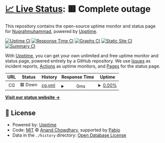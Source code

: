 # [📈 Live Status](https://Nugrahmuhammad.github.io/uptime-monitor): <!--live status--> **🟥 Complete outage**

This repository contains the open-source uptime monitor and status page for [Nugrahmuhammad](https://Nugrahmuhammad.github.io/uptime-monitor), powered by [Upptime](https://github.com/upptime/upptime).

[![Uptime CI](https://github.com/Nugrahmuhammad/uptime-monitor/workflows/Uptime%20CI/badge.svg)](https://github.com/Nugrahmuhammad/uptime-monitor/actions?query=workflow%3A%22Uptime+CI%22)
[![Response Time CI](https://github.com/Nugrahmuhammad/uptime-monitor/workflows/Response%20Time%20CI/badge.svg)](https://github.com/Nugrahmuhammad/uptime-monitor/actions?query=workflow%3A%22Response+Time+CI%22)
[![Graphs CI](https://github.com/Nugrahmuhammad/uptime-monitor/workflows/Graphs%20CI/badge.svg)](https://github.com/Nugrahmuhammad/uptime-monitor/actions?query=workflow%3A%22Graphs+CI%22)
[![Static Site CI](https://github.com/Nugrahmuhammad/uptime-monitor/workflows/Static%20Site%20CI/badge.svg)](https://github.com/Nugrahmuhammad/uptime-monitor/actions?query=workflow%3A%22Static+Site+CI%22)
[![Summary CI](https://github.com/Nugrahmuhammad/uptime-monitor/workflows/Summary%20CI/badge.svg)](https://github.com/Nugrahmuhammad/uptime-monitor/actions?query=workflow%3A%22Summary+CI%22)

With [Upptime](https://upptime.js.org), you can get your own unlimited and free uptime monitor and status page, powered entirely by a GitHub repository. We use [Issues](https://github.com/Nugrahmuhammad/uptime-monitor/issues) as incident reports, [Actions](https://github.com/Nugrahmuhammad/uptime-monitor/actions) as uptime monitors, and [Pages](https://Nugrahmuhammad.github.io/uptime-monitor) for the status page.

<!--start: status pages-->
<!-- This summary is generated by Upptime (https://github.com/upptime/upptime) -->
<!-- Do not edit this manually, your changes will be overwritten -->
<!-- prettier-ignore -->
| URL | Status | History | Response Time | Uptime |
| --- | ------ | ------- | ------------- | ------ |
| <img alt="" src="https://icons.duckduckgo.com/ip3/null.ico" height="13"> CG | 🟥 Down | [cg.yml](https://github.com/Nugrahmuhammad/uptime-monitor/commits/HEAD/history/cg.yml) | <details><summary><img alt="Response time graph" src="./graphs/cg/response-time-week.png" height="20"> 0ms</summary><br><a href="https://Nugrahmuhammad.github.io/uptime-monitor/history/cg"><img alt="Response time 0" src="https://img.shields.io/endpoint?url=https%3A%2F%2Fraw.githubusercontent.com%2FNugrahmuhammad%2Fuptime-monitor%2FHEAD%2Fapi%2Fcg%2Fresponse-time.json"></a><br><a href="https://Nugrahmuhammad.github.io/uptime-monitor/history/cg"><img alt="24-hour response time 0" src="https://img.shields.io/endpoint?url=https%3A%2F%2Fraw.githubusercontent.com%2FNugrahmuhammad%2Fuptime-monitor%2FHEAD%2Fapi%2Fcg%2Fresponse-time-day.json"></a><br><a href="https://Nugrahmuhammad.github.io/uptime-monitor/history/cg"><img alt="7-day response time 0" src="https://img.shields.io/endpoint?url=https%3A%2F%2Fraw.githubusercontent.com%2FNugrahmuhammad%2Fuptime-monitor%2FHEAD%2Fapi%2Fcg%2Fresponse-time-week.json"></a><br><a href="https://Nugrahmuhammad.github.io/uptime-monitor/history/cg"><img alt="30-day response time 0" src="https://img.shields.io/endpoint?url=https%3A%2F%2Fraw.githubusercontent.com%2FNugrahmuhammad%2Fuptime-monitor%2FHEAD%2Fapi%2Fcg%2Fresponse-time-month.json"></a><br><a href="https://Nugrahmuhammad.github.io/uptime-monitor/history/cg"><img alt="1-year response time 0" src="https://img.shields.io/endpoint?url=https%3A%2F%2Fraw.githubusercontent.com%2FNugrahmuhammad%2Fuptime-monitor%2FHEAD%2Fapi%2Fcg%2Fresponse-time-year.json"></a></details> | <details><summary><a href="https://Nugrahmuhammad.github.io/uptime-monitor/history/cg">0.00%</a></summary><a href="https://Nugrahmuhammad.github.io/uptime-monitor/history/cg"><img alt="All-time uptime 0.00%" src="https://img.shields.io/endpoint?url=https%3A%2F%2Fraw.githubusercontent.com%2FNugrahmuhammad%2Fuptime-monitor%2FHEAD%2Fapi%2Fcg%2Fuptime.json"></a><br><a href="https://Nugrahmuhammad.github.io/uptime-monitor/history/cg"><img alt="24-hour uptime 0.00%" src="https://img.shields.io/endpoint?url=https%3A%2F%2Fraw.githubusercontent.com%2FNugrahmuhammad%2Fuptime-monitor%2FHEAD%2Fapi%2Fcg%2Fuptime-day.json"></a><br><a href="https://Nugrahmuhammad.github.io/uptime-monitor/history/cg"><img alt="7-day uptime 0.00%" src="https://img.shields.io/endpoint?url=https%3A%2F%2Fraw.githubusercontent.com%2FNugrahmuhammad%2Fuptime-monitor%2FHEAD%2Fapi%2Fcg%2Fuptime-week.json"></a><br><a href="https://Nugrahmuhammad.github.io/uptime-monitor/history/cg"><img alt="30-day uptime 0.00%" src="https://img.shields.io/endpoint?url=https%3A%2F%2Fraw.githubusercontent.com%2FNugrahmuhammad%2Fuptime-monitor%2FHEAD%2Fapi%2Fcg%2Fuptime-month.json"></a><br><a href="https://Nugrahmuhammad.github.io/uptime-monitor/history/cg"><img alt="1-year uptime 0.00%" src="https://img.shields.io/endpoint?url=https%3A%2F%2Fraw.githubusercontent.com%2FNugrahmuhammad%2Fuptime-monitor%2FHEAD%2Fapi%2Fcg%2Fuptime-year.json"></a></details>

<!--end: status pages-->

[**Visit our status website →**](https://Nugrahmuhammad.github.io/uptime-monitor)

## 📄 License

- Powered by: [Upptime](https://github.com/upptime/upptime)
- Code: [MIT](./LICENSE) © [Anand Chowdhary](https://anandchowdhary.com), supported by [Pabio](https://pabio.com)
- Data in the `./history` directory: [Open Database License](https://opendatacommons.org/licenses/odbl/1-0/)
